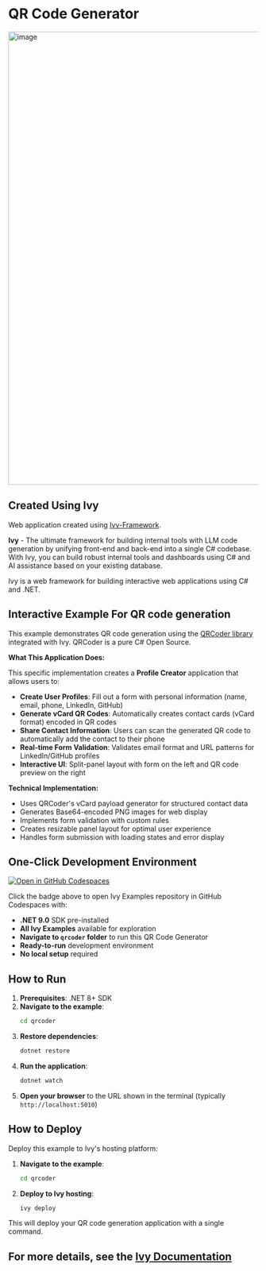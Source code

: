 # QR Code Generator

<img width="1917" height="913" alt="image" src="https://github.com/user-attachments/assets/db0376d5-f4f7-4785-946a-214338c008f2" />


## Created Using Ivy

Web application created using [Ivy-Framework](https://github.com/Ivy-Interactive/Ivy-Framework).

**Ivy** - The ultimate framework for building internal tools with LLM code generation by unifying front-end and back-end into a single C# codebase. With Ivy, you can build robust internal tools and dashboards using C# and AI assistance based on your existing database.

Ivy is a web framework for building interactive web applications using C# and .NET.

## Interactive Example For QR code generation

This example demonstrates QR code generation using the [QRCoder library](https://github.com/codebude/QRCoder) integrated with Ivy. QRCoder is a pure C# Open Source.

**What This Application Does:**

This specific implementation creates a **Profile Creator** application that allows users to:

- **Create User Profiles**: Fill out a form with personal information (name, email, phone, LinkedIn, GitHub)
- **Generate vCard QR Codes**: Automatically creates contact cards (vCard format) encoded in QR codes
- **Share Contact Information**: Users can scan the generated QR code to automatically add the contact to their phone
- **Real-time Form Validation**: Validates email format and URL patterns for LinkedIn/GitHub profiles
- **Interactive UI**: Split-panel layout with form on the left and QR code preview on the right

**Technical Implementation:**

- Uses QRCoder's vCard payload generator for structured contact data
- Generates Base64-encoded PNG images for web display
- Implements form validation with custom rules
- Creates resizable panel layout for optimal user experience
- Handles form submission with loading states and error display

## One-Click Development Environment

[![Open in GitHub Codespaces](https://github.com/codespaces/badge.svg)](https://github.com/codespaces/new?hide_repo_select=true&ref=main&repo=Ivy-Interactive%2FIvy-Examples&machine=standardLinux32gb&devcontainer_path=.devcontainer%2Fqrcoder%2Fdevcontainer.json&location=EuropeWest)

Click the badge above to open Ivy Examples repository in GitHub Codespaces with:
- **.NET 9.0** SDK pre-installed
- **All Ivy Examples** available for exploration
- **Navigate to `qrcoder` folder** to run this QR Code Generator
- **Ready-to-run** development environment
- **No local setup** required

## How to Run

1. **Prerequisites**: .NET 8+ SDK
2. **Navigate to the example**:
   ```bash
   cd qrcoder
   ```
3. **Restore dependencies**:
   ```bash
   dotnet restore
   ```
4. **Run the application**:
   ```bash
   dotnet watch
   ```
5. **Open your browser** to the URL shown in the terminal (typically `http://localhost:5010`)

## How to Deploy

Deploy this example to Ivy's hosting platform:

1. **Navigate to the example**:
   ```bash
   cd qrcoder
   ```
2. **Deploy to Ivy hosting**:
   ```bash
   ivy deploy
   ```
This will deploy your QR code generation application with a single command.

## For more details, see the [Ivy Documentation](https://docs.ivy.app)